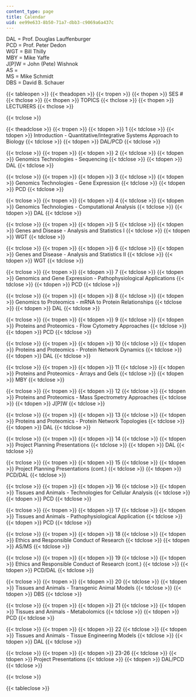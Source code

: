 ```yaml
---
content_type: page
title: Calendar
uid: ee99e633-8b50-71a7-dbb3-c9069a6a437c
---
```


DAL = Prof. Douglas Lauffenburger  
PCD = Prof. Peter Dedon  
WGT = Bill Thilly  
MBY = Mike Yaffe  
J\[P\]W = John (Pete) Wishnok  
AS =  
MS = Mike Schmidt  
DBS = David B. Schauer

{{< tableopen >}}
{{< theadopen >}}
{{< tropen >}}
{{< thopen >}}
SES #
{{< thclose >}}
{{< thopen >}}
TOPICS
{{< thclose >}}
{{< thopen >}}
LECTURERS
{{< thclose >}}

{{< trclose >}}

{{< theadclose >}}
{{< tropen >}}
{{< tdopen >}}
1
{{< tdclose >}}
{{< tdopen >}}
Introduction - Quantitative/Integrative Systems Approach to Biology
{{< tdclose >}}
{{< tdopen >}}
DAL/PCD
{{< tdclose >}}

{{< trclose >}}
{{< tropen >}}
{{< tdopen >}}
2
{{< tdclose >}}
{{< tdopen >}}
Genomics Technologies - Sequencing
{{< tdclose >}}
{{< tdopen >}}
DAL
{{< tdclose >}}

{{< trclose >}}
{{< tropen >}}
{{< tdopen >}}
3
{{< tdclose >}}
{{< tdopen >}}
Genomics Technologies - Gene Expression
{{< tdclose >}}
{{< tdopen >}}
PCD
{{< tdclose >}}

{{< trclose >}}
{{< tropen >}}
{{< tdopen >}}
4
{{< tdclose >}}
{{< tdopen >}}
Genomics Technologies - Computational Analysis
{{< tdclose >}}
{{< tdopen >}}
DAL
{{< tdclose >}}

{{< trclose >}}
{{< tropen >}}
{{< tdopen >}}
5
{{< tdclose >}}
{{< tdopen >}}
Genes and Disease - Analysis and Statistics I
{{< tdclose >}}
{{< tdopen >}}
WGT
{{< tdclose >}}

{{< trclose >}}
{{< tropen >}}
{{< tdopen >}}
6
{{< tdclose >}}
{{< tdopen >}}
Genes and Disease - Analysis and Statistics II
{{< tdclose >}}
{{< tdopen >}}
WGT
{{< tdclose >}}

{{< trclose >}}
{{< tropen >}}
{{< tdopen >}}
7
{{< tdclose >}}
{{< tdopen >}}
Genomics and Gene Expression - Pathophysiological Applications
{{< tdclose >}}
{{< tdopen >}}
PCD
{{< tdclose >}}

{{< trclose >}}
{{< tropen >}}
{{< tdopen >}}
8
{{< tdclose >}}
{{< tdopen >}}
Genomics to Proteomics - mRNA to Protein Relationships
{{< tdclose >}}
{{< tdopen >}}
DAL
{{< tdclose >}}

{{< trclose >}}
{{< tropen >}}
{{< tdopen >}}
9
{{< tdclose >}}
{{< tdopen >}}
Proteins and Proteomics - Flow Cytometry Approaches
{{< tdclose >}}
{{< tdopen >}}
PCD
{{< tdclose >}}

{{< trclose >}}
{{< tropen >}}
{{< tdopen >}}
10
{{< tdclose >}}
{{< tdopen >}}
Proteins and Proteomics - Protein Network Dynamics
{{< tdclose >}}
{{< tdopen >}}
DAL
{{< tdclose >}}

{{< trclose >}}
{{< tropen >}}
{{< tdopen >}}
11
{{< tdclose >}}
{{< tdopen >}}
Proteins and Proteomics - Arrays and Gels
{{< tdclose >}}
{{< tdopen >}}
MBY
{{< tdclose >}}

{{< trclose >}}
{{< tropen >}}
{{< tdopen >}}
12
{{< tdclose >}}
{{< tdopen >}}
Proteins and Proteomics - Mass Spectrometry Approaches
{{< tdclose >}}
{{< tdopen >}}
J\[P\]W
{{< tdclose >}}

{{< trclose >}}
{{< tropen >}}
{{< tdopen >}}
13
{{< tdclose >}}
{{< tdopen >}}
Proteins and Proteomics - Protein Network Topologies
{{< tdclose >}}
{{< tdopen >}}
DAL
{{< tdclose >}}

{{< trclose >}}
{{< tropen >}}
{{< tdopen >}}
14
{{< tdclose >}}
{{< tdopen >}}
Project Planning Presentations
{{< tdclose >}}
{{< tdopen >}}
DAL
{{< tdclose >}}

{{< trclose >}}
{{< tropen >}}
{{< tdopen >}}
15
{{< tdclose >}}
{{< tdopen >}}
Project Planning Presentations (cont.)
{{< tdclose >}}
{{< tdopen >}}
PCD/DAL
{{< tdclose >}}

{{< trclose >}}
{{< tropen >}}
{{< tdopen >}}
16
{{< tdclose >}}
{{< tdopen >}}
Tissues and Animals - Technologies for Cellular Analysis
{{< tdclose >}}
{{< tdopen >}}
PCD
{{< tdclose >}}

{{< trclose >}}
{{< tropen >}}
{{< tdopen >}}
17
{{< tdclose >}}
{{< tdopen >}}
Tissues and Animals - Pathophysiological Application
{{< tdclose >}}
{{< tdopen >}}
PCD
{{< tdclose >}}

{{< trclose >}}
{{< tropen >}}
{{< tdopen >}}
18
{{< tdclose >}}
{{< tdopen >}}
Ethics and Responsible Conduct of Research
{{< tdclose >}}
{{< tdopen >}}
AS/MS
{{< tdclose >}}

{{< trclose >}}
{{< tropen >}}
{{< tdopen >}}
19
{{< tdclose >}}
{{< tdopen >}}
Ethics and Responsible Conduct of Research (cont.)
{{< tdclose >}}
{{< tdopen >}}
PCD/DAL
{{< tdclose >}}

{{< trclose >}}
{{< tropen >}}
{{< tdopen >}}
20
{{< tdclose >}}
{{< tdopen >}}
Tissues and Animals - Transgenic Animal Models
{{< tdclose >}}
{{< tdopen >}}
DBS
{{< tdclose >}}

{{< trclose >}}
{{< tropen >}}
{{< tdopen >}}
21
{{< tdclose >}}
{{< tdopen >}}
Tissues and Animals - Metabolomics
{{< tdclose >}}
{{< tdopen >}}
PCD
{{< tdclose >}}

{{< trclose >}}
{{< tropen >}}
{{< tdopen >}}
22
{{< tdclose >}}
{{< tdopen >}}
Tissues and Animals - Tissue Engineering Models
{{< tdclose >}}
{{< tdopen >}}
DAL
{{< tdclose >}}

{{< trclose >}}
{{< tropen >}}
{{< tdopen >}}
23-26
{{< tdclose >}}
{{< tdopen >}}
Project Presentations
{{< tdclose >}}
{{< tdopen >}}
DAL/PCD
{{< tdclose >}}

{{< trclose >}}

{{< tableclose >}}